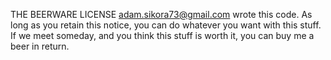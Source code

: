 THE BEERWARE LICENSE
adam.sikora73@gmail.com wrote this code. As long as you retain this notice, you can do whatever you want with this stuff. If we meet someday, and you think this stuff is worth it, you can buy me a beer in return.